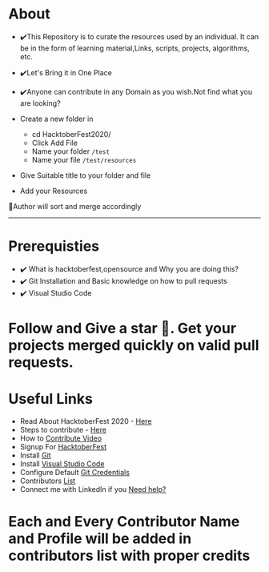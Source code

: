 # About
- ✔️This Repository is to curate the resources used by an individual. It can be in the form of learning material,Links, scripts, projects, algorithms, etc.

- ✔️Let's Bring it in One Place

- ✔️Anyone can contribute in any Domain as you wish.Not find what you are looking?

- Create a new folder in 
   - cd HacktoberFest2020/
   - Click Add File
   - Name your folder
        `/test`
   - Name your file
        `/test/resources`
- Give Suitable title to your folder and file
- Add your Resources

📌Author will sort and merge accordingly

---

# Prerequisties


- ✔️ What is hacktoberfest,opensource and Why you are doing this?
- ✔️ Git Installation and Basic knowledge on how to pull requests
- ✔️ Visual Studio Code 

# Follow and Give a star 🌟. Get your projects merged quickly on valid pull requests.

# Useful Links


 - Read About HacktoberFest 2020 - [Here](https://github.com/rakeshelamaran98/HacktoberFest2020/blob/main/HacktoberFest%202020.Md)
 - Steps to contribute - [Here](https://github.com/rakeshelamaran98/HacktoberFest2020/blob/main/Contribute.Md)
 - How to [Contribute Video](https://youtu.be/0BV1QCl8Az0) 
 - Signup For [HacktoberFest](https://youtu.be/8VR_AwCvpVM)
 - Install [Git](https://youtu.be/JMsGZ0KR3sY)
 - Install [Visual Studio Code](https://youtu.be/KpzkPlh_HsU)
 - Configure Default [Git Credentials](https://youtu.be/WKhrc-mGlkA)
 - Contributors [List](https://github.com/rakeshelamaran98/HacktoberFest2020/blob/main/Contributors%20List.Md)
 - Connect me with LinkedIn if you [Need help?](https://www.linkedin.com/in/rakeshelamaran98/)
 
 # Each and Every Contributor Name and Profile will be added in contributors list with proper credits
 
